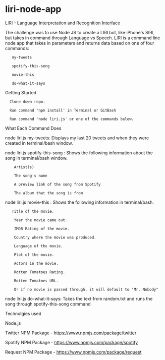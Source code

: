 # liri-node-app

LIRI - Language Interpretation and Recognition Interface

The challenge was to use Node JS to create a LIRI bot, like iPhone's SIRI, but takes in command through Language vs Speech. LIRI is a command line node app that takes in parameters and returns data based on one of four commands:

       my-tweets

       spotify-this-song

       movie-this

       do-what-it-says

Getting Started

      Clone down repo.

      Run command 'npm install' in Terminal or GitBash
    
      Run command 'node liri.js' or one of the commands below.

What Each Command Does

  node liri.js my-tweets: Displays my last 20 tweets and when they were created in terminal/bash window.

  node liri.js spotify-this-song <song name>: Shows the following information about the song in terminal/bash window.
 
        Artist(s)

        The song's name

        A preview link of the song from Spotify

        The album that the song is from

node liri.js movie-this <movie name>: Shows the following information in terminal/bash.

       Title of the movie.

        Year the movie came out.

        IMDB Rating of the movie.

        Country where the movie was produced.

        Language of the movie.

        Plot of the movie.

        Actors in the movie.

        Rotten Tomatoes Rating.

        Rotten Tomatoes URL.

        Or if no movie is passed through, it will default to "Mr. Nobody"

node liri.js do-what-it-says: Takes the text from random.txt and runs the song through spotify-this-song command


Technolgies used

Node.js

Twitter NPM Package - https://www.npmjs.com/package/twitter

Spotify NPM Package - https://www.npmjs.com/package/spotify

Request NPM Package - https://www.npmjs.com/package/request
